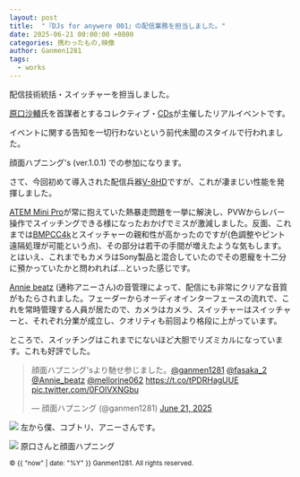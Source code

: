 ```yaml
---
layout: post
title:  "『DJs for anywere 001』の配信業務を担当しました。"
date: 2025-06-21 00:00:00 +0800
categories: 携わったもの,映像
author: Ganmen1281
tags:
  - works
---
```


配信技術統括・スイッチャーを担当しました。

[原口沙輔]氏を首謀者とするコレクティブ・[CDs]が主催したリアルイベントです。

イベントに関する告知を一切行わないという前代未聞のスタイルで行われました。

顔面ハプニング's (ver.1.0.1) での参加になります。

さて、今回初めて導入された配信兵器[V-8HD]ですが、これが凄まじい性能を発揮しました。

[ATEM Mini Pro]が常に抱えていた熱暴走問題を一挙に解決し、PVWからレバー操作でスイッチングできる様になったおかげでミスが激減しました。反面、これまでは[BMPCC4k]とスイッチャーの親和性が高かったのですが(色調整やピント遠隔処理が可能という点)、その部分は若干の手間が増えたような気もします。とはいえ、これまでもカメラはSony製品と混合していたのでその恩寵を十二分に預かっていたかと問われれば...といった感じです。

[Annie beatz] (通称アニーさん)の音管理によって、配信にも非常にクリアな音質がもたらされました。フェーダーからオーディオインターフェースの流れで、これを常時管理する人員が居たので、カメラはカメラ、スイッチャーはスイッチャーと、それぞれ分業が成立し、クオリティも前回より格段に上がっています。

ところで、スイッチングはこれまでにないほど大胆でリズミカルになっています。これも好評でした。

<blockquote class="twitter-tweet" data-media-max-width="560"><p lang="ja" dir="ltr">顔面ハプニング&#39;sより馳せ参じました。<a href="https://twitter.com/ganmen1281?ref_src=twsrc%5Etfw">@ganmen1281</a> <a href="https://twitter.com/fasaka_2?ref_src=twsrc%5Etfw">@fasaka_2</a> <a href="https://twitter.com/Annie_beatz?ref_src=twsrc%5Etfw">@Annie_beatz</a> <a href="https://twitter.com/mellorine062?ref_src=twsrc%5Etfw">@mellorine062</a> <a href="https://t.co/tPDRHagUUE">https://t.co/tPDRHagUUE</a> <a href="https://t.co/0FOlVXNGbu">pic.twitter.com/0FOlVXNGbu</a></p>&mdash; 顔面ハプニング (@ganmen1281) <a href="https://twitter.com/ganmen1281/status/1936465249986920683?ref_src=twsrc%5Etfw">June 21, 2025</a></blockquote> <script async src="https://platform.twitter.com/widgets.js" charset="utf-8"></script>

![]({{site.baseurl}}/assets/img/3人.jpg)
左から僕、コブトリ、アニーさんです。

![]({{site.baseurl}}/assets/img/haraguchi.jpg)
原口さんと顔面ハプニング

[ラジエーションカレッジ2023]: https://www.env.go.jp/chemi/rhm/portal/communicate/college/r5.html
[ぐぐるプロジェクト]:   https://www.env.go.jp/chemi/rhm/portal/communicate/
[jekyll-talk]: https://talk.jekyllrb.com/
[なきちゃん]: https://x.com/nakimichi_111
[Negitoro]: https://x.com/Negitor0_dj
[Molluscholar]: https://x.com/Molluscholar
[d.j.ァネイロ]: https://x.com/dj_xaneiro
[駄菓子O型]: https://x.com/OgataDagashi
[ど～ぱみん]: https://x.com/DTM_dopamine
[なみぐる]: https://x.com/namigroove
[原口沙輔]: https://x.com/sasuke_maschine
[フロクロ]: https://x.com/2r96
[おおつく]: https://x.com/Quartz_Tea
[MIDy]: https://x.com/midy9969nect
[四度寝]: https://x.com/suyapachix4
[TMPら]: https://x.com/7MPra
[melonade]: https://x.com/melodynade
[羽坂]: https://x.com/castro_2034
[CDs]: http://cds-inter.net/
[Annie beatz]: https://x.com/Annie_beatz
[コブトリ]: https://x.com/mellorine062

[BMPCC4K]:https://www.blackmagicdesign.com/jp/products/blackmagicpocketcinemacamera/techspecs/W-CIN-12

[Gopro Hero11]: https://gopro.com/ja/jp/shop/cameras/hero11-black/CHDHX-111-master.html?srsltid=AfmBOopWZ_rga1FrAcFnoEUS-k9RSzLXA4XO0q1BUu6YuOaVNGcU4aVH

[ZV-e10]: https://www.sony.jp/ichigan/products/ZV-E10/?srsltid=AfmBOoqQk4jE4BXYQD27RKQleQDc7RtuHGnxvSEA4v4-ytuVgt_duoLh

[ATEM Mini Pro]: https://www.blackmagicdesign.com/jp/products/atemmini/techspecs/W-APS-14

[V-8HD]: https://proav.roland.com/jp/products/v-8hd/

<p><small>&copy; {{ "now" | date: "%Y" }} Ganmen1281. All rights reserved.</small></p>